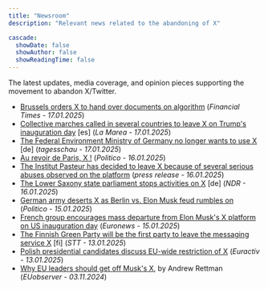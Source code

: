 ```yaml
---
title: "Newsroom"
description: "Relevant news related to the abandoning of X"

cascade:
  showDate: false
  showAuthor: false
  showReadingTime: false
---
```


The latest updates, media coverage, and opinion pieces supporting the movement to abandon X/Twitter.

* [Brussels orders X to hand over documents on algorithm](https://www.ft.com/content/a6dc562c-4fa0-4ec6-9f3a-ad3be594bc7c) (_Financial Times - 17.01.2025_)
* [Collective marches called in several countries to leave X on Trump's inauguration day](https://www.lamarea.com/2025/01/17/convocadas-en-varios-paises-marchas-colectivas-de-x-el-20-de-enero-dia-de-la-investidura-de-trump/) [es] (_La Marea - 17.01.2025_)
* [The Federal Environment Ministry of Germany no longer wants to use X](https://www.tagesschau.de/inland/ministerien-verlassen-x-100.html) [de] (_tagesschau - 17.01.2025_)
* [Au revoir de Paris, X !](https://www.politico.eu/article/emmanuel-macron-france-paris-donald-trump-x-social-media-weapons-intelligence/) (_Politico - 16.01.2025_)
* [The Institut Pasteur has decided to leave X because of several serious abuses observed on the platform](https://www.pasteur.fr/en/home/press-area/press-documents/institut-pasteur-decides-leave-x) (_press release - 16.01.2025_)
* [The Lower Saxony state parliament stops activities on X](https://www.ndr.de/nachrichten/niedersachsen/Plattform-X-Niedersaechsischer-Landtag-stellt-Aktivitaeten-ein,landtag6584.html) [de] (_NDR - 16.01.2025_)
* [German army deserts X as Berlin vs. Elon Musk feud rumbles on](https://www.politico.eu/article/german-army-deserts-x-feud-between-berlin-elon-musk-afd/) (_Politico - 15.01.2025_)
* [French group encourages mass departure from Elon Musk's X platform on US inauguration day](https://www.euronews.com/next/2025/01/15/french-group-encourages-mass-departure-from-elon-musks-x-platform-on-us-inauguration-day) (_Euronews - 15.01.2025_)
* [The Finnish Green Party will be the first party to leave the messaging service X](https://www.sttinfo.fi/tiedote/70809667/vihreat-poistuu-ensimmaisena-puolueena-viestipalvelu-xsta-nain-puheenjohtaja-sofia-virta-perustelee-paatosta?publisherId=69818932) [fi] (_STT - 13.01.2025_)
* [Polish presidential candidates discuss EU-wide restriction of X](https://www.euractiv.com/section/politics/news/polish-presidential-candidates-discuss-eu-wide-restriction-of-x/) (_Euractiv - 13.01.2025_)
* [Why EU leaders should get off Musk's X](https://euobserver.com/EU%20&%20the%20World/ar1eb43d53), by Andrew Rettman (_EUobserver - 03.11.2024_)